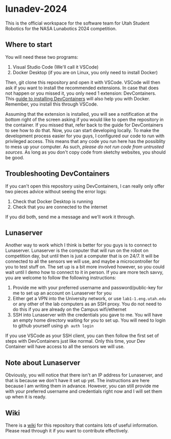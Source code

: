 # lunadev-2024

This is the official workspace for the software team for Utah Student Robotics for the NASA Lunabotics 2024 competition.

## Where to start

You will need these two programs:

1. Visual Studio Code (We'll call it VSCode)
2. Docker Desktop (if you are on Linux, you only need to install Docker)

Then, git clone this repository and open it with VSCode. VSCode will then ask if you want to install the recommended extensions. In case that does not happen or you missed it, you only need 1 extension: DevContainers.
This [guide to installing DevContainers](https://code.visualstudio.com/docs/devcontainers/tutorial) will also help you with Docker. Remember, you install this through VSCode.

Assuming that the extension is installed, you will see a notification at the bottom right of the screen asking if you would like to open the repository in the container.
If you missed that, refer back to the guide for DevContainers to see how to do that. Now, you can start developing locally. To make the development process easier for you guys, I configured our code to run with privileged access.
This means that any code you run here has the possiblity to mess up your computer. As such, *please do not run code from untrusted sources*. As long as you don't copy code from sketchy websites, you should be good.

## Troubleshooting DevContainers

If you can't open this repository using DevContainers, I can really only offer two pieces advice without seeing the error logs:

1. Check that Docker Desktop is running
2. Check that you are connected to the internet

If you did both, send me a message and we'll work it through.

## Lunaserver

Another way to work which I think is better for you guys is to connect to Lunaserver. Lunaserver is the computer that will run on the robot on competition day, but until then is just a computer that is on 24/7.
It will be connected to all the sensors we will use, and maybe a microcontroller for you to test stuff on. The set up is a bit more involved however, so you could wait until I demo how to connect to it in person.
If you are more tech savvy, you are welcome to follow the following instructions:

1. Provide me with your preferred username and password/public-key for me to set up an account on Lunaserver for you
2. Either get a VPN into the University network, or use `lab1-1.eng.utah.edu` or any other of the lab computers as an SSH proxy. You do not need to do this if you are already on the Campus wifi/ethernet
3. SSH into Lunaserver with the credentials you gave to me. You will have an empty home directory waiting for you to set up. You will need to login to github yourself using `gh auth login`

If you use VSCode as your SSH client, you can then follow the first set of steps with DevContainers just like normal. Only this time, your Dev Container will have access to all the sensors we will use.

## Note about Lunaserver

Obviously, you will notice that there isn't an IP address for Lunaserver, and that is because we don't have it set up yet. The instructions are here because I am writing them in advance. However, you can still
provide me with your preferred username and credentials right now and I will set them up when it is ready.

## Wiki

There is a [wiki](https://github.com/utahrobotics/lunadev-2024/wiki) for this repository that contains lots of useful information. Please read through it if you want to contribute effectively.
